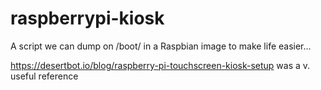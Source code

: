 # raspberrypi-kiosk

A script we can dump on /boot/ in a Raspbian image to make life easier...

https://desertbot.io/blog/raspberry-pi-touchscreen-kiosk-setup was a v. useful reference
